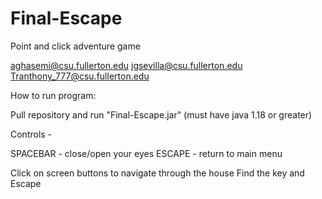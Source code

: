# Final-Escape
Point and click adventure game

aghasemi@csu.fullerton.edu
jgsevilla@csu.fullerton.edu
Tranthony_777@csu.fullerton.edu

How to run program:

Pull repository and run "Final-Escape.jar" (must have java 1.18 or greater)

Controls - 

SPACEBAR - close/open your eyes
ESCAPE - return to main menu

Click on screen buttons to navigate through the house
Find the key and Escape
